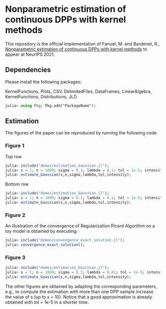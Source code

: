 # Nonparametric estimation of continuous DPPs with kernel methods

This repository is the official implementation of
Fanuel, M. and Bardenet, R., [Nonparametric estimation of continuous DPPs with kernel methods](https://arxiv.org/pdf/2106.14210.pdf) to appear at NeurIPS 2021.

## Dependencies
Please install the following packages:

KernelFunctions, Plots, CSV, DelimitedFiles, DataFrames, LinearAlgebra, KernelFunctions, Distributions, JLD

~~~julia
julia> using Pkg; Pkg.add("PackageName");
~~~

## Estimation 
The figures of the paper can be reproduced by running the following code.
###  Figure 1 
Top row
~~~julia
julia> include("demos/estimation_Gaussian.jl");
julia> s = 1; n = 1000; sigma = 0.1; lambda = 0.1; tol = 1e-5; intensity = 50;
julia> estimate_Gaussian(s,n,sigma,lambda,tol,intensity);
~~~
Bottom row
~~~julia
julia> include("demos/estimation_Gaussian.jl");
julia> s = 1; n = 1000; sigma = 0.1; lambda = 0.1; tol = 1e-5; intensity = 100;
julia> estimate_Gaussian(s,n,sigma,lambda,tol,intensity);
~~~

### Figure 2
An illustration of the convergence of Regularization Picard Algorithm on a toy model is obtained by executing:
~~~julia
julia> include("demos/convergence_exact_solution.jl");
julia> convergence_exact_solution();
~~~
###  Figure 3 
~~~julia
julia> include("demos/estimation_Gaussian.jl");
julia> s = 1; n = 1000; sigma = 0.1; lambda = 0.01; tol = 1e-5; intensity = 100;
julia> estimate_Gaussian(s,n,sigma,lambda,tol,intensity);
~~~
The other figures are obtained by adapting the corresponding parameters, e.g., to compute the estimation with more than one DPP sample increase the value of s (up to s = 10).
Notice that a good approximation is already obtained with tol = 1e-5 in a shorter time.


